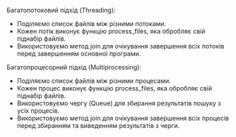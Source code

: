Багатопотоковий підхід (Threading):

- Поділяємо список файлів між різними потоками.
- Кожен потік виконує функцію process_files, яка обробляє свій піднабір файлів.
- Використовуємо метод join для очікування завершення всіх потоків перед завершенням основної програми.


Багатопроцесорний підхід (Multiprocessing):

- Поділяємо список файлів між різними процесами.
- Кожен процес виконує функцію process_files, яка обробляє свій піднабір файлів.
- Використовуємо чергу (Queue) для збирання результатів пошуку з усіх процесів.
- Використовуємо метод join для очікування завершення всіх процесів перед збиранням та виведенням результатів з черги.
